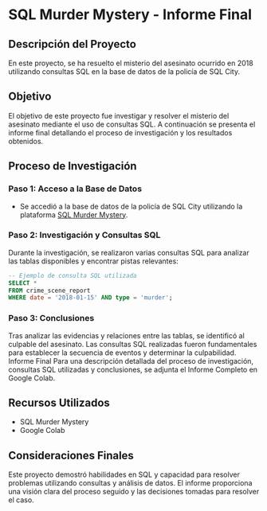 # SQL Murder Mystery - Informe Final

## Descripción del Proyecto

En este proyecto, se ha resuelto el misterio del asesinato ocurrido en 2018 utilizando consultas SQL en la base de datos de la policía de SQL City.

## Objetivo

El objetivo de este proyecto fue investigar y resolver el misterio del asesinato mediante el uso de consultas SQL. A continuación se presenta el informe final detallando el proceso de investigación y los resultados obtenidos.

## Proceso de Investigación

### Paso 1: Acceso a la Base de Datos

- Se accedió a la base de datos de la policía de SQL City utilizando la plataforma [SQL Murder Mystery](https://mystery.knightlab.com/).

### Paso 2: Investigación y Consultas SQL

Durante la investigación, se realizaron varias consultas SQL para analizar las tablas disponibles y encontrar pistas relevantes:

```sql
-- Ejemplo de consulta SQL utilizada
SELECT *
FROM crime_scene_report
WHERE date = '2018-01-15' AND type = 'murder';

```
### Paso 3: Conclusiones
Tras analizar las evidencias y relaciones entre las tablas, se identificó al culpable del asesinato.
Las consultas SQL realizadas fueron fundamentales para establecer la secuencia de eventos y determinar la culpabilidad.
Informe Final
Para una descripción detallada del proceso de investigación, consultas SQL utilizadas y conclusiones, se adjunta el Informe Completo en Google Colab.

## Recursos Utilizados
- SQL Murder Mystery
- Google Colab

## Consideraciones Finales
Este proyecto demostró habilidades en SQL y capacidad para resolver problemas utilizando consultas y análisis de datos. El informe proporciona una visión clara del proceso seguido y las decisiones tomadas para resolver el caso.
